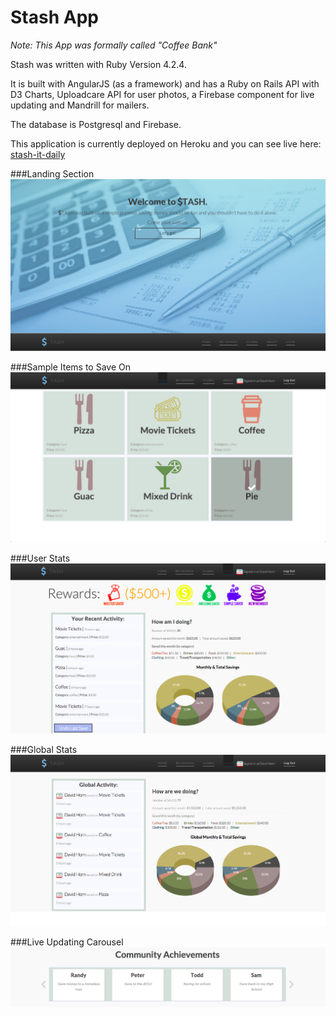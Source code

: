 # Stash App

*Note: This App was formally called "Coffee Bank"*

Stash was written with Ruby Version 4.2.4.

It is built with AngularJS (as a framework) and has a Ruby on Rails API with D3 Charts, Uploadcare API for user photos, a Firebase component for live updating and Mandrill for mailers. 

The database is Postgresql and Firebase.

This application is currently deployed on Heroku and you can see live here: [stash-it-daily](https://stash-it-daily.herokuapp.com/)

###Landing Section
![screen shot](https://github.com/horndavidg/project_screenshots/blob/master/Screen%20Shot%202015-09-29%20at%204.25.22%20PM.png "Welcome")

###Sample Items to Save On
![screen shot 2](https://github.com/horndavidg/project_screenshots/blob/master/Screen%20Shot%202015-09-29%20at%204.39.28%20PM.png "Items")

###User Stats
![screen shot 3](https://github.com/horndavidg/project_screenshots/blob/master/Screen%20Shot%202015-09-29%20at%204.39.44%20PM.png "User Stats")

###Global Stats
![screen shot 4](https://github.com/horndavidg/project_screenshots/blob/master/Screen%20Shot%202015-09-29%20at%204.39.57%20PM.png "Global Stats")

###Live Updating Carousel
![screen shot 5](https://github.com/horndavidg/project_screenshots/blob/master/Screen%20Shot%202015-10-04%20at%209.43.02%20PM.png "Live Updating Carousel")